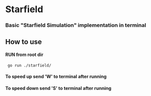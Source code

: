 # Starfield


### Basic "Starfield Simulation" implementation in terminal

## How to use
#### RUN from root dir 
`` go run ./starfield/``

#### To speed up send 'W'  to terminal after running
#### To speed down send 'S'  to terminal after running